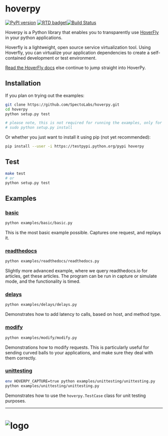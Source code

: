 # hoverpy

[![PyPI version](https://badge.fury.io/py/hoverpy.svg)](https://testpypi.python.org/pypi/hoverpy) [![RTD badget](https://readthedocs.org/projects/pip/badge/?version=latest)](http://hoverpy.readthedocs.io/en/latest/)[![Build Status](https://travis-ci.org/SpectoLabs/hoverpy.svg?branch=master)](https://travis-ci.org/SpectoLabs/hoverpy)

Hoverpy is a Python library that enables you to transparently use [HoverFly](https://github.com/SpectoLabs/hoverfly) in your python applications.

Hoverfly is a lightweight, open source service virtualization tool. Using Hoverfly, you can virtualize your application dependencies to create a self-contained development or test environment.

[Read the HoverFly docs](http://hoverfly.io/) else continue to jump straight into HoverPy.

## Installation

If you plan on trying out the examples:

```bash
git clone https://github.com/SpectoLabs/hoverpy.git
cd hoverpy
python setup.py test

# please note, this is not required for running the examples, only for installing your local copy:
# sudo python setup.py install
```

Or whether you just want to install it using pip (not yet recommended):

```bash
pip install --user -i https://testpypi.python.org/pypi hoverpy
```

## Test
```bash
make test
# or
python setup.py test
```

## Examples

### [basic](examples/basic)

```bash
python examples/basic/basic.py
```

This is the most basic example possible. Captures one request, and replays it.

### [readthedocs](examples/readthedocs)

```bash
python examples/readthedocs/readthedocs.py
```

Slightly more advanced example, where we query readthedocs.io for articles, get these articles. The program can be run in capture or simulate mode, and the functionality is timed.

### [delays](examples/delays)

```bash
python examples/delays/delays.py
```

Demonstrates how to add latency to calls, based on host, and method type.

### [modify](examples/modify)

```bash
python examples/modify/modify.py
```

Demonstrations how to modify requests. This is particularly useful for sending curved balls to your applications, and make sure they deal with them correctly.

### [unittesting](examples/unittesting)

```bash
env HOVERPY_CAPTURE=true python examples/unittesting/unittesting.py
python examples/unittesting/unittesting.py
```

Demonstrates how to use the `hoverpy.TestCase` class for unit testing purposes.

-------------------------------

![logo](https://github.com/SpectoLabs/hoverfly/raw/master/core/static/img/hoverfly_logo.png)
=======

